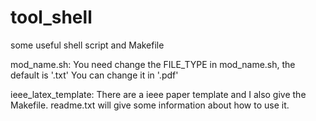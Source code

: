 # tool_shell
some useful shell script and Makefile

mod_name.sh:
You need change the FILE_TYPE in mod_name.sh, the default is '.txt'
You can change it in '.pdf'

ieee_latex_template:
There are a ieee paper template and I also give the Makefile. readme.txt will
give some information about how to use it.



